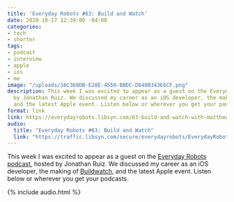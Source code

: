 ```yaml
---
title: 'Everyday Robots #63: Build and Watch'
date: 2020-10-17 12:39:00 -04:00
categories:
- tech
- shorter
tags:
- podcast
- interview
- apple
- ios
- me
image: "/uploads/16C368DB-E28E-4550-BBDC-D640B343E6CF.png"
description: This week I was excited to appear as a guest on the Everyday Robots podcast,  hosted
  by Jonathan Ruiz. We discussed my career as an iOS developer, the making of Buildwatch,
  and the latest Apple event. Listen below or wherever you get your podcasts.
format: link
link: https://everydayrobots.libsyn.com/63-build-and-watch-with-matthew-bischoff
audio:
  title: "Everyday Robots #63: Build and Watch"
  link: "https://traffic.libsyn.com/secure/everydayrobots/EverydayRobots63finalVersion.mp3?dest-id=1530128"
---
```


This week I was excited to appear as a guest on the [Everyday Robots podcast](https://everydayrobots.libsyn.com/63-build-and-watch-with-matthew-bischoff), hosted by Jonathan Ruiz. We discussed my career as an iOS developer, the making of [Buildwatch](https://buildwatch.app), and the latest Apple event. Listen below or wherever you get your podcasts.

{% include audio.html %}
